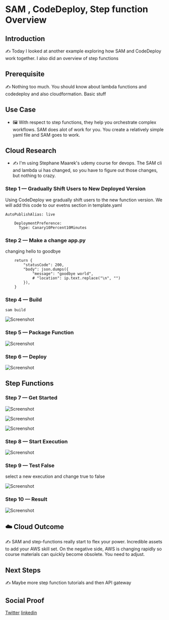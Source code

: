 
# SAM , CodeDeploy, Step function Overview

## Introduction

✍️ Today I looked at another example exploring how SAM and CodeDeploy work together. I also did an overview of step functions

## Prerequisite

✍️ Nothing too much. You should know about lambda functions and codedeploy and also cloudformation. Basic stuff

## Use Case

- 🖼️ With respect to step functions, they help you orchestrate complex workflows. SAM does alot of work for you. You create a relatively simple yaml file and SAM goes to work.

## Cloud Research

- ✍️ I'm using Stephane Maarek's udemy course for devops. The SAM cli and lambda ui has changed, so you have to figure out those changes, but nothing to crazy.


### Step 1 — Gradually Shift Users to New Deployed Version
Using CodeDeploy we gradually shift users to the new function version. We will add this code to our evetns section in template.yaml

```
AutoPublishAlias: live

    DeploymentPreference:
      Type: Canary10Percent10Minutes
```

### Step 2 — Make a change app.py
changing hello to goodbye

```
    return {
        "statusCode": 200,
        "body": json.dumps({
            "message": "goodbye world",
            # "location": ip.text.replace("\n", "")
        }),
    }
```

### Step 4 — Build
```
sam build
```

![Screenshot](step4-sam-build.png)

### Step 5 — Package Function

![Screenshot](step5-package-function.png)

### Step 6 — Deploy

![Screenshot](step6-deployment.png)

## Step Functions
### Step 7 — Get Started

![Screenshot](step7-get-started.png)

![Screenshot](step7a-step-function.png)

![Screenshot](step7b-details.png)

### Step 8 — Start Execution

![Screenshot](step8a-execution.png)

### Step 9 — Test False
select a new execution and change true to false

![Screenshot](step9-false.png)

### Step 10 — Result

![Screenshot](step10-result.png)


## ☁️ Cloud Outcome

✍️ SAM and step-functions really start to flex your power. Incredible assets to add your AWS skill set. On the negative side, AWS is changing rapidly so course materials can quickly become obsolete. You need to adjust.

## Next Steps

✍️ Maybe more step function tutorials and then API gateway

## Social Proof


[Twitter](https://twitter.com/DemianJennings/status/1634010073944014850)
[linkedin](https://www.linkedin.com/posts/demian-jennings_aws-awscloud-activity-7039775978776141825-jcgK?utm_source=share&utm_medium=member_desktop)
